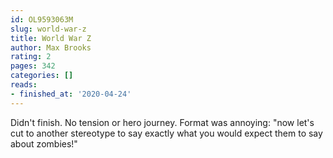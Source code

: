 ```yaml
---
id: OL9593063M
slug: world-war-z
title: World War Z
author: Max Brooks
rating: 2
pages: 342
categories: []
reads:
- finished_at: '2020-04-24'
---
```

Didn't finish. No tension or hero journey. Format was annoying: "now let's cut to another stereotype to say exactly what you would expect them to say about zombies!"
